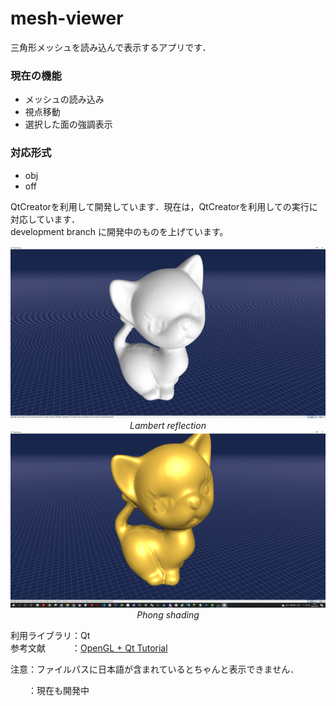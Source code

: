 # mesh-viewer
三角形メッシュを読み込んで表示するアプリです．

### 現在の機能
- メッシュの読み込み
- 視点移動
- 選択した面の強調表示

### 対応形式
- obj
- off

QtCreatorを利用して開発しています．現在は，QtCreatorを利用しての実行に対応しています．  
development branch に開発中のものを上げています。

<p align="center">
  <img src="image/LambertNew.PNG" width="800">
  <br>
  <em>Lambert reflection</em>
  <br>
  <img src="image/PhongNew.PNG" width="800">
  <br>
  <em>Phong shading</em>
</p>

利用ライブラリ：Qt  
参考文献　　　：[OpenGL + Qt Tutorial](https://github.com/ghorwin/OpenGLWithQt-Tutorial)

<p>注意：ファイルパスに日本語が含まれているとちゃんと表示できません．</p>
　　：現在も開発中

